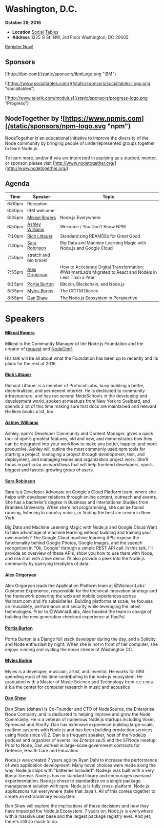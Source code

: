 # Washington, D.C.

**October 26, 2016**
* **Location** [Social Tables](https://www.socialtables.com/)
* **Address** 1325 G St. NW, 3rd Floor Washington, DC 20005

<a class="button" href="https://www.regonline.com/Register/Checkin.aspx?EventID=1813427">Register Now!</a>

## Sponsors

![http://ibm.com](/static/sponsors/ibmLogo.png "IBM")

![https://www.socialtables.com/](/static/sponsors/socialtables-logo.png "socialtables")

![http://www.telerik.com/modulus](/static/sponsors/progress-logo.png "Progress")

## NodeTogether by ![https://www.npmjs.com](/static/sponsors/npm-logo.svg "npm")

NodeTogether is an educational initiative to improve the diversity of the Node community by bringing people of underrepresented groups together to learn Node.js.

To learn more, and/or if you are interested in applying as a student, mentor, or sponsor, please visit [http://www.nodetogether.org/](http://www.nodetogether.org/).

## Agenda

Time | Speaker | Topic
--- | --- | ---
6:00pm | Reception |
6:30pm | IBM welcome
6:35pm | [Mikeal Rogers](https://twitter.com/mikeal) | Node.js Everywhere
6:50pm | [Ashley Williams](https://github.com/ashleygwilliams) | Welcome / You Don't Know NPM
7:10pm | [Rich Littauer](https://github.com/RichardLitt) | Standardizing REAMDEs for Great Good
7:30pm | [Sara Robinson](https://twitter.com/srobtweets) | Big Data and Machine Learning Magic with Node.js and Google Cloud
7:50pm | stretch and bio break!
7:55pm | [Alex Grigoryan](https://github.com/AlexG92) | How to Accelerate Digital Transformation: @WalmartLab’s Migrated to React and Nodejs in Less Than a Year
8:15pm | [Portia Burton](https://github.com/pkafei) | Bitcoin, Blockchain, and Node.js
8:35pm | [Myles Borins](https://github.com/TheAlphaNerd) | The CIGTM Diaries
8:55pm | [Dan Shaw](https://github.com/dshaw) | The Node.js Ecosystem in Perspective

# Speakers

#### [Mikeal Rogers](https://twitter.com/mikeal)

Mikeal is the Community Manager of the Node.js Foundation and the creator of
[request](https://github.com/request/request) and [NodeConf](http://www.nodeconf.com).

His talk will be all about what the Foundation has been up to recently and its plans for
the rest of 2016.

#### [Rich Littauer](https://github.com/RichardLitt)

Richard Littauer is a member of Protocol Labs, busy building a better, decentralized, and permanent internet. He is dedicated to community infrastructure, and has run several NodeSchools in the developing and development world, spoken at meetups from New York to Svalbard, and spends a lot of this time making sure that docs are maintained and relevant. He likes books a lot, too.

#### [Ashley Williams](https://github.com/ashleygwilliams)

Ashley, npm's Developer Community and Content Manager, gives a quick tour of npm’s greatest
features, old and new, and demonstrates how they can be integrated into your workflow to make
you better, happier, and more productive. Ashley will outline the most commonly used npm tools
for starting a project, managing a project through development, test, and deployment, and
managing teams and organization project work. She’ll focus in particular on workflows that
will help frontend developers, npm’s biggest and fastest-growing group of users.

#### [Sara Robinson](https://twitter.com/srobtweets)
Sara is a Developer Advocate on Google's Cloud Platform team, where she helps with developer relations through online content, outreach and events. She has a bachelor’s degree in Business and International Studies from Brandeis University. When she's not programming, she can be found running, listening to country music, or finding the best ice cream in New York.

Big Data and Machine Learning Magic with Node.js and Google Cloud
Want to take advantage of machine learning without building and training your own models? The Google Cloud machine learning APIs expose the functionality behind Google Photos, Google Images, and the speech recognition in “Ok, Google” through a simple REST API call. In this talk, I’ll provide an overview of these APIs, show you how to use them with Node, and risk it all with a live demo. I'll also provide a peek into the Node.js community by querying terabytes of data.

#### [Alex Grigoryan](https://github.com/AlexG92)

Alex Grigoryan leads the Application Platform team at @WalmartLabs' Customer Experience, responsible for the technical innovation strategy and the framework powering the web and mobile experiences across Walmart.com and it’s subsidiaries. Building platforms at scale, he focuses on reusability, performance and security while leveraging the latest technologies. Prior to @WalmartLabs, Alex headed the team in charge of building the new generation checkout experience at PayPal.

#### [Portia Burton](https://github.com/pkafei)

Portia Burton is a Django full stack developer during the day, and a Solidity and Node enthusiast by night. When she is not in front of her computer, she enjoys running and cycling the mean streets of Washington DC.

#### [Myles Borins](https://github.com/TheAlphaNerd)

Myles is a developer, musician, artist, and inventor. He works for IBM spending most of his time contributing to the node.js ecosystem. He graduated with a Master of Music Science and Technology from c.c.r.m.a. a.k.a the center for computer research in music and acoustics

#### [Dan Shaw](https://github.com/dshaw)

Dan Shaw (dshaw) is Co-Founder and CTO of NodeSource, the Enterprise Node Company, and is dedicated to helping improve and grow the Node Community. He is a veteran of numerous Node.js startups including Voxer, Spreecast and Storify. Dan has extensive experience building large-scale, realtime systems with Node.js and has been building production services using Node since v0.2. Dan is a frequent speaker, host of the NodeUp podcast and organizer of events like EnterpriseJS and the SFNode meetup. Prior to Node, Dan worked in large-scale government contracts for Defense, Health Care and Education.

Node.js was created 7 years ago by Ryan Dahl to increase the performance of web application development. Many novel choices were made along the way. Node.js ships with "batteries included". Node.js was built with a very liberal license. Node.js has no standard library and encourages userland experimentation. Node.js chose to standardize on a single package management solution with npm. Node.js is fully cross-platform. Node.js applications run everywhere (take that Java!). All of this comes together to create an extraordinary ecosystem.

Dan Shaw will explore the implications of these decisions and how they have impacted the Node.js Ecosystem. 7 years on, Node.js is everywhere with a massive user base and the largest package registry ever. And yet, there's still so much to do.
